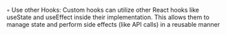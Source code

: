 ◦
Use other Hooks: Custom hooks can utilize other React hooks like useState and useEffect inside their implementation. This allows them to manage state and perform side effects (like API calls) in a reusable manner